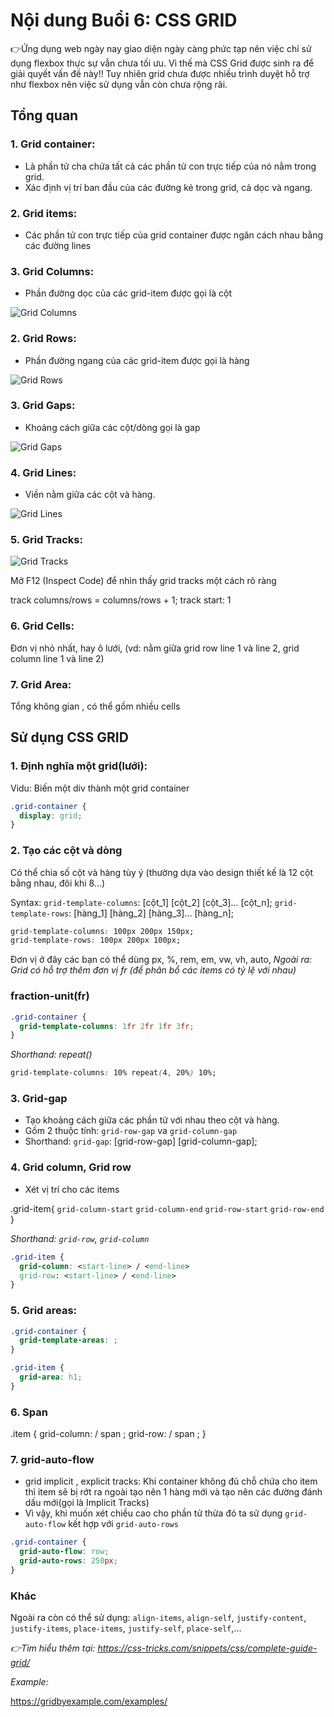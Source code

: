 # Nội dung Buổi 6: CSS GRID

👉Ứng dụng web ngày nay giao diện ngày càng phức tạp nên việc chỉ sử dụng flexbox thực sự vẫn chưa tối ưu. Vì thế mà CSS Grid được sinh ra để giải quyết vấn đề này!!
Tuy nhiên grid chưa được nhiều trình duyệt hỗ trợ như flexbox nên việc sử dụng vẫn còn chưa rộng rãi.

## **Tổng quan**

### **1. Grid container:**

- Là phần tử cha chứa tất cả các phần tử con trực tiếp của nó nằm trong grid.
- Xác định vị trí ban đầu của các đường kẻ trong grid, cả dọc và ngang.

### **2. Grid items:**

- Các phần tử con trực tiếp của grid container được ngăn cách nhau bằng các đường lines

### **3. Grid Columns:**

- Phần đường dọc của các grid-item được gọi là cột

![Grid Columns](https://www.w3schools.com/css/grid_columns.png)

### **2. Grid Rows:**

- Phần đường ngang của các grid-item được gọi là hàng

![Grid Rows](https://www.w3schools.com/css/grid_rows.png)

### **3. Grid Gaps:**

- Khoảng cách giữa các cột/dòng gọi là gap

![Grid Gaps](https://www.w3schools.com/css/grid_gaps.png)

### **4. Grid Lines:**

- Viền nằm giữa các cột và hàng.

![Grid Lines](https://www.w3schools.com/css/grid_lines.png)

### **5. Grid Tracks:**

![Grid Tracks](https://evondev.com/wp-content/uploads/2018/08/grid-tracks.png)

Mở F12 (Inspect Code) để nhìn thấy grid tracks một cách rõ ràng

track columns/rows = columns/rows + 1;
track start: 1

### **6. Grid Cells:**

Đơn vị nhỏ nhất, hay ô lưới, (vd: nằm giữa grid row line 1 và line 2, grid column line 1 và line 2)

### **7. Grid Area:**

Tổng không gian , có thể gồm nhiều cells

## **Sử dụng CSS GRID**

### **1. Định nghĩa một grid(lưới):**

Vidu: Biến một div thành một grid container

```css
.grid-container {
  display: grid;
}
```

### **2. Tạo các cột và dòng**

Có thể chia số cột và hàng tùy ý (thường dựa vào design thiết kế là 12 cột bằng nhau, đôi khi 8…)

Syntax:
`grid-template-columns`: [cột_1] [cột_2] [cột_3]... [cột_n];
`grid-template-rows`: [hàng_1] [hàng_2] [hàng_3]... [hàng_n];

```css
grid-template-columns: 100px 200px 150px;
grid-template-rows: 100px 200px 100px;
```

Đơn vị ở đây các bạn có thể dùng px, %, rem, em, vw, vh, auto,
_Ngoài ra: Grid có hỗ trợ thêm đơn vị fr (để phân bổ các items có tỷ lệ với nhau)_

### **fraction-unit(fr)**

```css
.grid-container {
  grid-template-columns: 1fr 2fr 1fr 3fr;
}
```

_Shorthand: repeat()_

```css
grid-template-columns: 10% repeat(4, 20%) 10%;
```

### **3. Grid-gap**

- Tạo khoảng cách giữa các phần tử với nhau theo cột và hàng.
- Gồm 2 thuộc tính: `grid-row-gap` va `grid-column-gap`
- Shorthand: `grid-gap`: [grid-row-gap] [grid-column-gap];

### **4. Grid column, Grid row**

- Xét vị trí cho các items

.grid-item{
`grid-column-start`
`grid-column-end`
`grid-row-start`
`grid-row-end`
}

_Shorthand: `grid-row`, `grid-column`_

```css
.grid-item {
  grid-column: <start-line> / <end-line>
  grid-row: <start-line> / <end-line>
}
```

### **5. Grid areas:**

```css
.grid-container {
  grid-template-areas: ;
}

.grid-item {
  grid-area: h1;
}
```

### **6. Span**

.item {
grid-column: <start-line> / span <value>;
grid-row: <start-line> / span <value>;
}

### **7. grid-auto-flow**

- grid implicit , explicit tracks: Khi container không đủ chỗ chứa cho item thì item sẽ bị rớt ra ngoài tạo nên 1 hàng mới và tạo nên các đường đánh dấu mới(gọi là Implicit Tracks)
- Vì vậy, khi muốn xét chiều cao cho phần tử thừa đó ta sử dụng `grid-auto-flow` kết hợp với `grid-auto-rows`

```css
.grid-container {
  grid-auto-flow: row;
  grid-auto-rows: 250px;
}
```

### Khác

Ngoài ra còn có thể sử dụng: `align-items`, `align-self`, `justify-content`, `justify-items`, `place-items`, `justify-self`, `place-self`,...

_👉Tìm hiểu thêm tại: https://css-tricks.com/snippets/css/complete-guide-grid/_

_Example:_

https://gridbyexample.com/examples/
